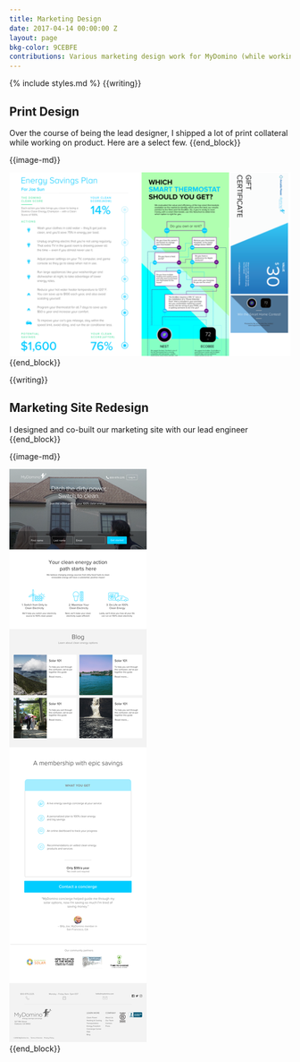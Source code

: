 ```yaml
---
title: Marketing Design
date: 2017-04-14 00:00:00 Z
layout: page
bkg-color: 9CEBFE
contributions: Various marketing design work for MyDomino (while working on product)
---
```


{% include styles.md %}
{{writing}}
## Print Design
Over the course of being the lead designer, I shipped a lot of print collateral while working on product. Here are a select few.
{{end_block}}

{{image-md}}
<div class="center tc">
<img class="w-100" src="/assets/food-challenge/print-design.png">
</div>
{{end_block}}


{{writing}}
## Marketing Site Redesign
I designed and co-built our marketing site with our lead engineer
{{end_block}}

{{image-md}}
<div class="browser mb4">
<div class="self-start overflow overflow-y-scroll">
<img src="assets/food-challenge/v1-homepage.png">
</div>
</div>
{{end_block}}
